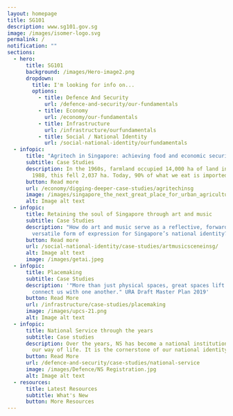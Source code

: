 ```yaml
---
layout: homepage
title: SG101
description: www.sg101.gov.sg
image: /images/isomer-logo.svg
permalink: /
notification: ""
sections:
  - hero:
      title: SG101
      background: /images/Hero-image2.png
      dropdown:
        title: I'm looking for info on...
        options:
          - title: Defence And Security
            url: /defence-and-security/our-fundamentals
          - title: Economy
            url: /economy/our-fundamentals
          - title: Infrastructure
            url: /infrastructure/ourfundamentals
          - title: Social / National Identity
            url: /social-national-identity/ourfundamentals
  - infopic:
      title: "Agritech in Singapore: achieving food and economic security"
      subtitle: Case Studies
      description: In the 1960s, farmland occupied 14,000 ha of land in Singapore. By
        1988, this fell 2,037 ha. Today, 90% of what we eat is imported…
      button: Read more
      url: /economy/digging-deeper-case-studies/agritechinsg
      image: /images/singapore_the_next_great_place_for_urban_agriculture_01.jpeg
      alt: Image alt text
  - infopic:
      title: Retaining the soul of Singapore through art and music
      subtitle: Case Studies
      description: "How do art and music serve as a reflective, forward-looking and
        versatile form of expression for Singapore’s national identity? "
      button: Read more
      url: /social-national-identity/case-studies/artmusicsceneinsg/
      alt: Image alt text
      image: /images/getai.jpeg
  - infopic:
      title: Placemaking
      subtitle: Case Studies
      description: '"More than just physical spaces, great spaces lift our spirits and
        connect us with one another." URA Draft Master Plan 2019'
      button: Read More
      url: /infrastructure/case-studies/placemaking
      image: /images/upcs-21.png
      alt: Image alt text
  - infopic:
      title: National Service through the years
      subtitle: Case studies
      description: Over the years, NS has become a national institution and part of
        our way of life. It is the cornerstone of our national identity…
      button: Read More
      url: /defence-and-security/case-studies/national-service
      image: /images/Defence/NS Registration.jpg
      alt: Image alt text
  - resources:
      title: Latest Resources
      subtitle: What's New
      button: More Resources
---
```

